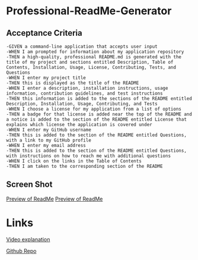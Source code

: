 # Professional-ReadMe-Generator

## Acceptance Criteria
    -GIVEN a command-line application that accepts user input
    -WHEN I am prompted for information about my application repository
    -THEN a high-quality, professional README.md is generated with the title of my project and sections entitled Description, Table of Contents, Installation, Usage, License, Contributing, Tests, and Questions
    -WHEN I enter my project title
    -THEN this is displayed as the title of the README
    -WHEN I enter a description, installation instructions, usage information, contribution guidelines, and test instructions
    -THEN this information is added to the sections of the README entitled Description, Installation, Usage, Contributing, and Tests
    -WHEN I choose a license for my application from a list of options
    -THEN a badge for that license is added near the top of the README and a notice is added to the section of the README entitled License that explains which license the application is covered under
    -WHEN I enter my GitHub username
    -THEN this is added to the section of the README entitled Questions, with a link to my GitHub profile
    -WHEN I enter my email address
    -THEN this is added to the section of the README entitled Questions, with instructions on how to reach me with additional questions
    -WHEN I click on the links in the Table of Contents
    -THEN I am taken to the corresponding section of the README

## Screen Shot

[Preview of ReadMe](./Images/Screenshot1%202023-12-06%20183856.png)
[Preview of ReadMe](./Images/Screenshot2%202023-12-06%20183944.png)

# Links
[Video explanation](https://drive.google.com/file/d/1YWm-_SdLDNq9Gk-s8NzAyESRkpkAiBjA/view)

[Github Repo](https://github.com/AdamLSmith1984/Professional-ReadMe-Generator.git)

